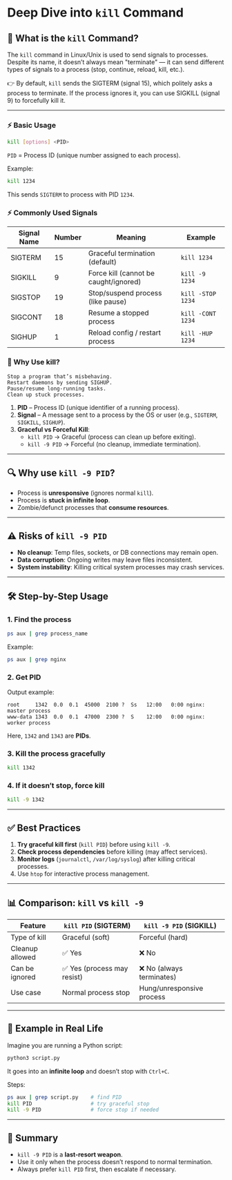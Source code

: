 # Deep Dive into `kill` Command

## 📌 What is the `kill` Command?
The `kill` command in Linux/Unix is used to send signals to processes.
Despite its name, it doesn’t always mean "terminate" — it can send different types of signals to a process (stop, continue, reload, kill, etc.).

👉 By default, `kill` sends the SIGTERM (signal 15), which politely asks a process to terminate.
If the process ignores it, you can use SIGKILL (signal 9) to forcefully kill it.

---

### ⚡ Basic Usage

```bash
kill [options] <PID>
```
`PID` = Process ID (unique number assigned to each process).

Example:
```bash
kill 1234
```
This sends `SIGTERM` to process with PID `1234`.

### ⚡ Commonly Used Signals
| Signal Name | Number | Meaning                               | Example           |
| ----------- | ------ | ------------------------------------- | ----------------- |
| SIGTERM     | 15     | Graceful termination (default)        | `kill 1234`       |
| SIGKILL     | 9      | Force kill (cannot be caught/ignored) | `kill -9 1234`    |
| SIGSTOP     | 19     | Stop/suspend process (like pause)     | `kill -STOP 1234` |
| SIGCONT     | 18     | Resume a stopped process              | `kill -CONT 1234` |
| SIGHUP      | 1      | Reload config / restart process       | `kill -HUP 1234`  |

### 🎯 Why Use kill?

    Stop a program that’s misbehaving.
    Restart daemons by sending SIGHUP.
    Pause/resume long-running tasks.  
    Clean up stuck processes.





1. **PID** – Process ID (unique identifier of a running process).
2. **Signal** – A message sent to a process by the OS or user (e.g., `SIGTERM`, `SIGKILL`, `SIGHUP`).
3. **Graceful vs Forceful Kill**:
   - `kill PID` → Graceful (process can clean up before exiting).
   - `kill -9 PID` → Forceful (no cleanup, immediate termination).

---

## 🔍 Why use `kill -9 PID`?
- Process is **unresponsive** (ignores normal `kill`).
- Process is **stuck in infinite loop**.
- Zombie/defunct processes that **consume resources**.

---

## ⚠️ Risks of `kill -9 PID`
- **No cleanup**: Temp files, sockets, or DB connections may remain open.
- **Data corruption**: Ongoing writes may leave files inconsistent.
- **System instability**: Killing critical system processes may crash services.

---

## 🛠️ Step-by-Step Usage

### 1. Find the process
```bash
ps aux | grep process_name
```
Example:
```bash
ps aux | grep nginx
```

### 2. Get PID
Output example:
```
root     1342  0.0  0.1  45000  2100 ?  Ss   12:00   0:00 nginx: master process
www-data 1343  0.0  0.1  47000  2300 ?  S    12:00   0:00 nginx: worker process
```
Here, `1342` and `1343` are **PIDs**.

### 3. Kill the process gracefully
```bash
kill 1342
```

### 4. If it doesn’t stop, force kill
```bash
kill -9 1342
```

---

## ✅ Best Practices
1. **Try graceful kill first** (`kill PID`) before using `kill -9`.
2. **Check process dependencies** before killing (may affect services).
3. **Monitor logs** (`journalctl`, `/var/log/syslog`) after killing critical processes.
4. Use `htop` for interactive process management.

---

## 📊 Comparison: `kill` vs `kill -9`

| Feature              | `kill PID` (SIGTERM)      | `kill -9 PID` (SIGKILL)  |
|----------------------|---------------------------|---------------------------|
| Type of kill         | Graceful (soft)           | Forceful (hard)          |
| Cleanup allowed      | ✅ Yes                    | ❌ No                     |
| Can be ignored       | ✅ Yes (process may resist)| ❌ No (always terminates) |
| Use case             | Normal process stop       | Hung/unresponsive process |

---

## 🚀 Example in Real Life
Imagine you are running a Python script:
```bash
python3 script.py
```
It goes into an **infinite loop** and doesn’t stop with `Ctrl+C`.

Steps:
```bash
ps aux | grep script.py    # find PID
kill PID                   # try graceful stop
kill -9 PID                # force stop if needed
```

---

## 🎯 Summary
- `kill -9 PID` is a **last-resort weapon**.  
- Use it only when the process doesn’t respond to normal termination.  
- Always prefer `kill PID` first, then escalate if necessary.
